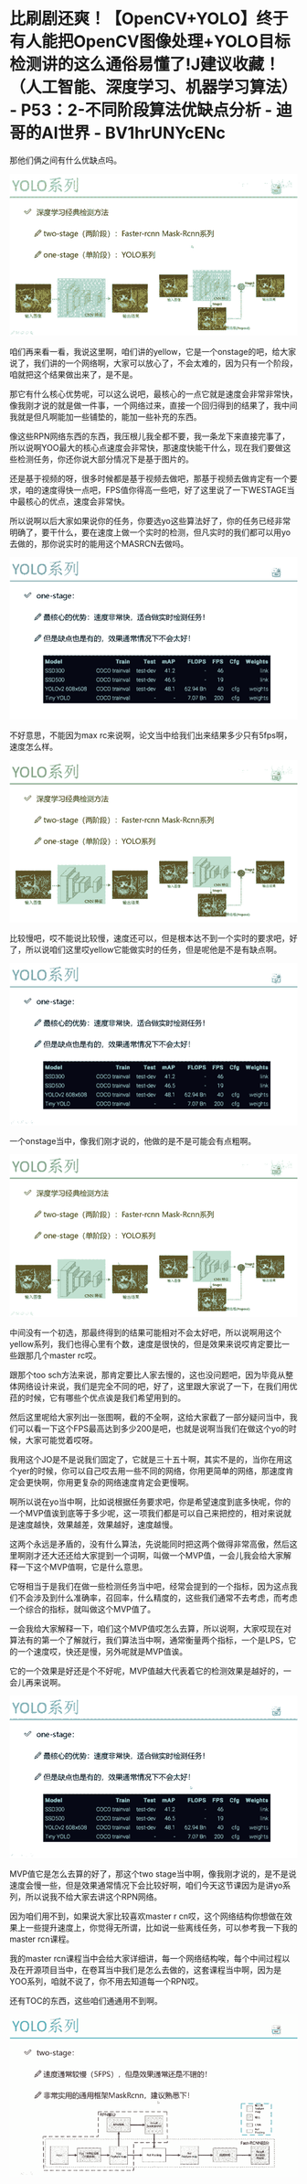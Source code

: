# 比刷剧还爽！【OpenCV+YOLO】终于有人能把OpenCV图像处理+YOLO目标检测讲的这么通俗易懂了!J建议收藏！（人工智能、深度学习、机器学习算法） - P53：2-不同阶段算法优缺点分析 - 迪哥的AI世界 - BV1hrUNYcENc

那他们俩之间有什么优缺点吗。

![](img/b5aec6641c5f5dafc54b01bf1766879d_1.png)

咱们再来看一看，我说这里啊，咱们讲的yellow，它是一个onstage的吧，给大家说了，我们讲的一个网络啊，大家可以放心了，不会太难的，因为只有一个阶段，咱就把这个结果做出来了，是不是。

那它有什么核心优势呢，可以这么说吧，最核心的一点它就是速度会非常非常快，像我刚才说的就是做一件事，一个网络过来，直接一个回归得到的结果了，我中间我就是但凡啊能加一些铺垫的，能加一些补充的东西。

像这些RPN网络东西的东西，我压根儿我全都不要，我一条龙下来直接完事了，所以说啊YOO最大的核心点速度会非常快，那速度快能干什么，现在我们要做这些检测任务，你还你说大部分情况下是基于图片的。

还是基于视频的呀，很多时候都是基于视频去做吧，那基于视频去做肯定有一个要求，咱的速度得快一点吧，FPS值你得高一些吧，好了这里说了一下WESTAGE当中最核心的优点，速度会非常快。

所以说啊以后大家如果说你的任务，你要选yo这些算法好了，你的任务已经非常明确了，要干什么，要在速度上做一个实时的检测，但凡实时的我们都可以用yo去做的，那你说实时的能用这个MASRCN去做吗。



![](img/b5aec6641c5f5dafc54b01bf1766879d_3.png)

不好意思，不能因为max rc来说啊，论文当中给我们出来结果多少只有5fps啊，速度怎么样。

![](img/b5aec6641c5f5dafc54b01bf1766879d_5.png)

比较慢吧，哎不能说比较慢，速度还可以，但是根本达不到一个实时的要求吧，好了，所以说咱们这里哎yellow它能做实时的任务，但是呢他是不是有缺点啊。



![](img/b5aec6641c5f5dafc54b01bf1766879d_7.png)

一个onstage当中，像我们刚才说的，他做的是不是可能会有点粗啊。

![](img/b5aec6641c5f5dafc54b01bf1766879d_9.png)

中间没有一个初选，那最终得到的结果可能相对不会太好吧，所以说啊用这个yellow系列，我们也得心里有个数，速度是很快的，但是效果来说哎肯定要比一些跟那几个master rc哎。

跟那个too sch方法来说，那肯定要比人家去慢的，这也没问题吧，因为毕竟从整体网络设计来说，我们是完全不同的吧，好了，这里跟大家说了一下，在我们用优菈的时候，它有哪些个优点诶是我们希望用到的。

然后这里呢给大家列出一张图啊，截的不全啊，这给大家截了一部分疑问当中，我们可以看一下这个FPS最高达到多少200是吧，也就是说啊当我们在做这个yo的时候，大家可能觉着哎呀。

我用这个JO是不是说我们固定了，它就是三十五十啊，其实不是的，当你在用这个yer的时候，你可以自己哎去用一些不同的网络，你用更简单的网络，那速度肯定会更快啊，你用更复杂的网络速度肯定会更慢啊。

啊所以说在yo当中啊，比如说根据任务要求吧，你是希望速度到底多快呢，你的一个MVP值诶到底等于多少呢，这一项我们都是可以自己来把控的，相对来说就是速度越快，效果越差，效果越好，速度越慢。

这两个永远是矛盾的，没有什么算法，先说能同时把这两个做得非常高傲，然后这里啊刚才还大还还给大家提到一个词啊，叫做一个MVP值，一会儿我会给大家解释一下这个MVP值啊，它是什么意思。

它呀相当于是我们在做一些检测任务当中吧，经常会提到的一个指标，因为这点我们不会涉及到什么准确率，召回率，什么精度的，这些我们通常不去考虑，而考虑一个综合的指标，就叫做这个MVP值了。

一会我给大家解释一下，咱们这个MVP值哎怎么去算，所以说啊，大家哎现在对算法有的第一个了解就行，我们算法当中啊，通常衡量两个指标，一个是LPS，它的一个速度哎，快还是慢，另外呢就是MVP值诶。

它的一个效果是好还是个不好呢，MVP值越大代表着它的检测效果是越好的，一会儿再来说啊。

![](img/b5aec6641c5f5dafc54b01bf1766879d_11.png)

MVP值它是怎么去算的好了，那这个two stage当中啊，像我刚才说的，是不是说速度会慢一些，但是效果通常情况下会比较好啊，咱们今天这节课因为是讲yo系列，所以说我不给大家去讲这个RPN网络。

因为咱们用不到，如果说大家比较喜欢master r cn哎，这个网络结构你想做在效果上一些提升速度上，你觉得无所谓，比如说一些离线任务，可以参考我一下我的master rcn课程。

我的master rcn课程当中会给大家详细讲，每一个网络结构唉，每个中间过程以及在开源项目当中，在卷耳当中我们是怎么去做的，这套课程当中啊，因为是YOO系列，咱就不说了，你不用去知道每一个RPN哎。

还有TOC的东西，这些咱们通通用不到啊。

![](img/b5aec6641c5f5dafc54b01bf1766879d_13.png)